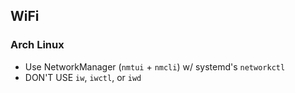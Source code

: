 ## WiFi

### Arch Linux

- Use NetworkManager (`nmtui` + `nmcli`) w/ systemd's `networkctl`
- DON'T USE `iw`, `iwctl`, or `iwd`
